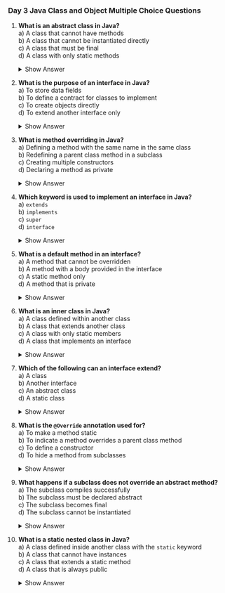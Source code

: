 ### Day 3 Java Class and Object Multiple Choice Questions

1. **What is an abstract class in Java?**  
   a) A class that cannot have methods  
   b) A class that cannot be instantiated directly  
   c) A class that must be final  
   d) A class with only static methods
   <details><summary>Show Answer</summary>Answer: b) A class that cannot be instantiated directly<br><br>Explanation: An abstract class, declared with the `abstract` keyword, cannot be instantiated and is meant to be extended by subclasses. It can contain both abstract and concrete methods. Option a is incorrect, as abstract classes can have methods. Option c is wrong, as `final` prevents extension, not instantiation. Option d is incorrect, as abstract classes are not limited to static methods.</details>


2. **What is the purpose of an interface in Java?**  
   a) To store data fields  
   b) To define a contract for classes to implement  
   c) To create objects directly  
   d) To extend another interface only
   <details><summary>Show Answer</summary>Answer: b) To define a contract for classes to implement<br><br>Explanation: An interface defines a contract of methods that implementing classes must provide, using the `implements` keyword. Option a is incorrect, as interfaces typically don’t hold data fields (except constants). Option c is wrong, as interfaces cannot be instantiated. Option d is partially true but too narrow, as interfaces can be implemented by classes.</details>


3. **What is method overriding in Java?**  
   a) Defining a method with the same name in the same class  
   b) Redefining a parent class method in a subclass  
   c) Creating multiple constructors  
   d) Declaring a method as private
   <details><summary>Show Answer</summary>Answer: b) Redefining a parent class method in a subclass<br><br>Explanation: Method overriding occurs when a subclass provides a specific implementation for a method already defined in its parent class, using the same signature. Option a refers to overloading. Option c relates to constructor overloading. Option d is incorrect, as overriding is unrelated to access modifiers.</details>


4. **Which keyword is used to implement an interface in Java?**  
   a) `extends`  
   b) `implements`  
   c) `super`  
   d) `interface`
   <details><summary>Show Answer</summary>Answer: b) `implements`<br><br>Explanation: The `implements` keyword is used by a class to adopt an interface’s methods (e.g., `class MyClass implements MyInterface`). Option a is for class inheritance. Option c refers to parent class access. Option d is used to define an interface, not implement it.</details>


5. **What is a default method in an interface?**  
   a) A method that cannot be overridden  
   b) A method with a body provided in the interface  
   c) A static method only  
   d) A method that is private
   <details><summary>Show Answer</summary>Answer: b) A method with a body provided in the interface<br><br>Explanation: Since Java 8, default methods in interfaces (declared with `default`) provide a body and can be inherited or overridden by implementing classes. Option a is incorrect, as default methods can be overridden. Option c is wrong, as default methods are instance methods, not static. Option d is incorrect, as default methods are public.</details>


6. **What is an inner class in Java?**  
   a) A class defined within another class  
   b) A class that extends another class  
   c) A class with only static members  
   d) A class that implements an interface
   <details><summary>Show Answer</summary>Answer: a) A class defined within another class<br><br>Explanation: An inner class is a non-static class defined inside another class, often used for encapsulation or logical grouping. Option b refers to inheritance. Option c describes a static nested class, not an inner class. Option d is unrelated to inner classes.</details>


7. **Which of the following can an interface extend?**  
   a) A class  
   b) Another interface  
   c) An abstract class  
   d) A static class
   <details><summary>Show Answer</summary>Answer: b) Another interface<br><br>Explanation: An interface can extend one or more interfaces using the `extends` keyword (e.g., `interface Child extends Parent`). Option a is incorrect, as interfaces cannot extend classes. Option c is wrong, as abstract classes are not extended by interfaces. Option d is invalid, as static classes are not a distinct concept in Java.</details>


8. **What is the `@Override` annotation used for?**  
   a) To make a method static  
   b) To indicate a method overrides a parent class method  
   c) To define a constructor  
   d) To hide a method from subclasses
   <details><summary>Show Answer</summary>Answer: b) To indicate a method overrides a parent class method<br><br>Explanation: The `@Override` annotation ensures a method correctly overrides a parent class or interface method, catching errors at compile time. Option a is incorrect, as `@Override` is unrelated to `static`. Option c is wrong, as constructors cannot be overridden. Option d refers to access control, not overriding.</details>


9. **What happens if a subclass does not override an abstract method?**  
   a) The subclass compiles successfully  
   b) The subclass must be declared abstract  
   c) The subclass becomes final  
   d) The subclass cannot be instantiated
   <details><summary>Show Answer</summary>Answer: b) The subclass must be declared abstract<br><br>Explanation: If a subclass of an abstract class does not implement all abstract methods, it must be declared `abstract` itself. Option a is incorrect, as compilation fails without implementation or `abstract`. Option c is wrong, as `final` prevents extension. Option d is true for abstract classes but not the direct answer.</details>


10. **What is a static nested class in Java?**  
    a) A class defined inside another class with the `static` keyword  
    b) A class that cannot have instances  
    c) A class that extends a static method  
    d) A class that is always public
    <details><summary>Show Answer</summary>Answer: a) A class defined inside another class with the `static` keyword<br><br>Explanation: A static nested class is defined inside another class with the `static` keyword and does not require an instance of the enclosing class. Option b is incorrect, as static nested classes can have instances. Option c is invalid, as classes don’t extend methods. Option d is wrong, as access modifiers vary.</details>